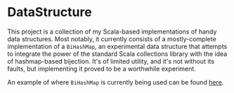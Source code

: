 DataStructure
=============

This project is a collection of my Scala-based implementations of handy data structures.  Most notably, it currently consists of a mostly-complete implementation of a `BiHashMap`, an experimental data structure that attempts to integrate the power of the standard Scala collections library with the idea of hashmap-based bijection.  It's of limited utility, and it's not without its faults, but implementing it proved to be a worthwhile experiment.

An example of where `BiHashMap` is currently being used can be found [here](https://github.com/TheBizzle/PathFindingCore/blob/master/src/main/org/bizzle/pathfinding/pathingmap/Terrain.scala).

